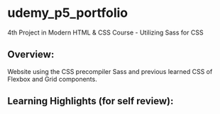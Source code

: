 # udemy_p5_portfolio
4th Project in Modern HTML &amp; CSS Course - Utilizing Sass for CSS


## Overview: 
Website using the CSS precompiler Sass and previous learned CSS of Flexbox and Grid components. 

## Learning Highlights (for self review):
